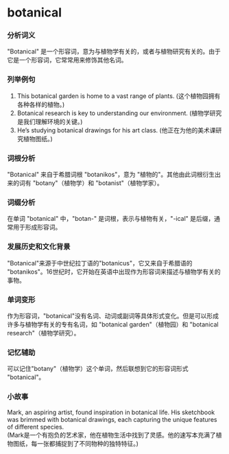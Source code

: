 # botanical

### 分析词义

  

"Botanical" 是一个形容词，意为与植物学有关的，或者与植物研究有关的。由于它是一个形容词，它常常用来修饰其他名词。

  

### 列举例句

  

1.  This botanical garden is home to a vast range of plants. (这个植物园拥有各种各样的植物。)
2.  Botanical research is key to understanding our environment. (植物学研究是我们理解环境的关键。)
3.  He’s studying botanical drawings for his art class. (他正在为他的美术课研究植物图纸。)

  

### 词根分析

  

"Botanical" 来自于希腊词根 "botanikos"，意为 "植物的"。其他由此词根衍生出来的词有 "botany"（植物学）和 "botanist"（植物学家）。

  

### 词缀分析

  

在单词 "botanical" 中，"botan-" 是词根，表示与植物有关，"-ical" 是后缀，通常用于形成形容词。

  

### 发展历史和文化背景

  

"Botanical"来源于中世纪拉丁语的"botanicus"，它又来自于希腊语的 "botanikos"。16世纪时，它开始在英语中出现作为形容词来描述与植物学有关的事物。

  

### 单词变形

  

作为形容词，"botanical"没有名词、动词或副词等具体形式变化。但是可以形成许多与植物学有关的专有名词，如 "botanical garden"（植物园）和 "botanical research"（植物学研究）。

  

### 记忆辅助

  

可以记住"botany"（植物学）这个单词，然后联想到它的形容词形式 "botanical"。

  

### 小故事

  

Mark, an aspiring artist, found inspiration in botanical life. His sketchbook was brimmed with botanical drawings, each capturing the unique features of different species.  
(Mark是一个有抱负的艺术家，他在植物生活中找到了灵感。他的速写本充满了植物图纸，每一张都捕捉到了不同物种的独特特征。)
